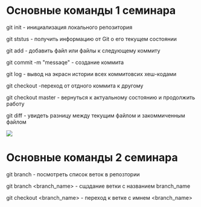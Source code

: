 # Основные команды 1 семинара

git init - инициализация локального репозитория 

git ststus - получить информацию от Git о его текущем состоянии

git add - добавить файл или файлы к следующему коммиту 

git commit -m "messaqe" - создание коммита

git log - вывод на экрасн истории всех коммитовсих хеш-кодами

git checkout -переход от отдного коммита к другому 

git checkout master - вернуться к актуальному состоянию и продолжить работу

git diff - увидеть разницу между текущим файлом и закоммиченным файлом 

![](https://naked-science.ru/wp-content/uploads/2018/04/field_image_38.jpg)


# Основные команды 2 семинара

git branch - посмотреть список веток в репозтории 

git branch <branch_name> - сщздание ветки с названием branch_name

git checkout <branch_name> - переход к ветке с имнем <branch_name>